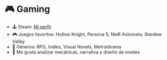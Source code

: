 # 🎮 Gaming

- 🕹️ Steam: [Mi perfil](https://steamcommunity.com/profiles/76561198277603309/)
- 🎮 Juegos favoritos: Hollow Knight, Persona 5, NieR Automata, Stardew Valley
- 🎯 Géneros: RPG, Indies, Visual Novels, Metroidvania
- 🧠 Me gusta analizar mecánicas, narrativa y diseño de niveles
